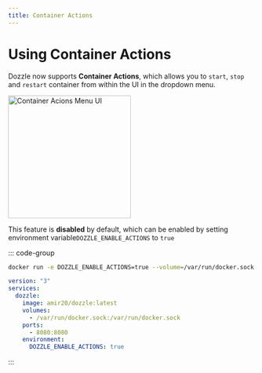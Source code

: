 ```yaml
---
title: Container Actions
---
```


# Using Container Actions

Dozzle now supports **Container Actions**, which allows you to `start`, `stop` and `restart` container from within the UI in the dropdown menu.

<img title="Container Actions" alt="Container Acions Menu UI" width="250" src="/.vitepress/theme/media/dozzle-ui-actions.png">

This feature is **disabled** by default, which can be enabled by setting environment variable`DOZZLE_ENABLE_ACTIONS` to `true`

::: code-group

```sh
docker run -e DOZZLE_ENABLE_ACTIONS=true --volume=/var/run/docker.sock:/var/run/docker.sock -p 8080:8080 amir20/dozzle
```

```yaml [docker-compose.yml]
version: "3"
services:
  dozzle:
    image: amir20/dozzle:latest
    volumes:
      - /var/run/docker.sock:/var/run/docker.sock
    ports:
      - 8080:8080
    environment:
      DOZZLE_ENABLE_ACTIONS: true
```

:::
